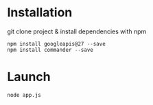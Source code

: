 Installation
====

git clone project & install dependencies with npm

```
npm install googleapis@27 --save
npm install commander --save
```

Launch
====

```
node app.js
```
